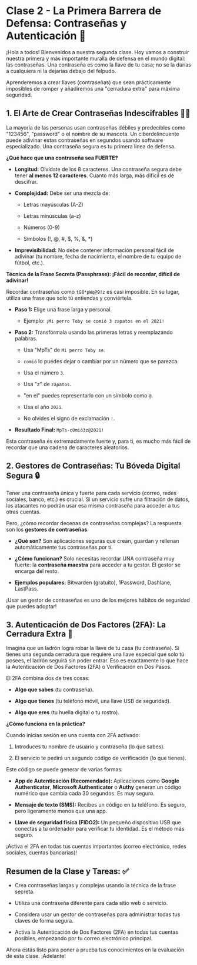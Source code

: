 # Clase 2 - La Primera Barrera de Defensa: Contraseñas y Autenticación 🔑

¡Hola a todos! Bienvenidos a nuestra segunda clase. Hoy vamos a construir nuestra primera y más importante muralla de defensa en el mundo digital: las contraseñas. Una contraseña es como la llave de tu casa; no se la darías a cualquiera ni la dejarías debajo del felpudo.

Aprenderemos a crear llaves (contraseñas) que sean prácticamente imposibles de romper y añadiremos una "cerradura extra" para máxima seguridad.

## 1. El Arte de Crear Contraseñas Indescifrables 🕵️‍♂️

La mayoría de las personas usan contraseñas débiles y predecibles como "123456", "password" o el nombre de su mascota. Un ciberdelincuente puede adivinar estas contraseñas en segundos usando software especializado. Una contraseña segura es tu primera línea de defensa.

**¿Qué hace que una contraseña sea FUERTE?**

* **Longitud:** Olvídate de los 8 caracteres. Una contraseña segura debe tener **al menos 12 caracteres**. Cuanto más larga, más difícil es de descifrar.

* **Complejidad:** Debe ser una mezcla de:

  * Letras mayúsculas (A-Z)

  * Letras minúsculas (a-z)

  * Números (0-9)

  * Símbolos (!, @, #, $, %, &, \*)

* **Imprevisibilidad:** No debe contener información personal fácil de adivinar (tu nombre, fecha de nacimiento, el nombre de tu equipo de fútbol, etc.).

**Técnica de la Frase Secreta (Passphrase): ¡Fácil de recordar, difícil de adivinar!**

Recordar contraseñas como `tG8*pWq@9!z` es casi imposible. En su lugar, utiliza una frase que solo tú entiendas y conviértela.

* **Paso 1:** Elige una frase larga y personal.

  * Ejemplo: `¡Mi perro Toby se comió 3 zapatos en el 2021!`

* **Paso 2:** Transfórmala usando las primeras letras y reemplazando palabras.

  * Usa "MpTs" de `Mi perro Toby se`.

  * `comió` lo puedes dejar o cambiar por un número que se parezca.

  * Usa el número `3`.

  * Usa "z" de `zapatos`.

  * "en el" puedes representarlo con un símbolo como `@`.

  * Usa el año `2021`.

  * No olvides el signo de exclamación `!`.

* **Resultado Final:** `MpTs-c0mió3z@2021!`

Esta contraseña es extremadamente fuerte y, para ti, es mucho más fácil de recordar que una cadena de caracteres aleatorios.

## 2. Gestores de Contraseñas: Tu Bóveda Digital Segura 🔒

Tener una contraseña única y fuerte para cada servicio (correo, redes sociales, banco, etc.) es crucial. Si un servicio sufre una filtración de datos, los atacantes no podrán usar esa misma contraseña para acceder a tus otras cuentas.

Pero, ¿cómo recordar decenas de contraseñas complejas? La respuesta son los **gestores de contraseñas**.

* **¿Qué son?** Son aplicaciones seguras que crean, guardan y rellenan automáticamente tus contraseñas por ti.

* **¿Cómo funcionan?** Solo necesitas recordar UNA contraseña muy fuerte: la **contraseña maestra** para acceder a tu gestor. El gestor se encarga del resto.

* **Ejemplos populares:** Bitwarden (gratuito), 1Password, Dashlane, LastPass.

¡Usar un gestor de contraseñas es uno de los mejores hábitos de seguridad que puedes adoptar!

## 3. Autenticación de Dos Factores (2FA): La Cerradura Extra 📱

Imagina que un ladrón logra robar la llave de tu casa (tu contraseña). Si tienes una segunda cerradura que requiere una llave especial que solo tú posees, el ladrón seguirá sin poder entrar. Eso es exactamente lo que hace la Autenticación de Dos Factores (2FA) o Verificación en Dos Pasos.

El 2FA combina dos de tres cosas:

* **Algo que sabes** (tu contraseña).

* **Algo que tienes** (tu teléfono móvil, una llave USB de seguridad).

* **Algo que eres** (tu huella digital o tu rostro).

**¿Cómo funciona en la práctica?**

Cuando inicias sesión en una cuenta con 2FA activado:

1. Introduces tu nombre de usuario y contraseña (lo que sabes).

2. El servicio te pedirá un segundo código de verificación (lo que tienes).

Este código se puede generar de varias formas:

* **App de Autenticación (Recomendado):** Aplicaciones como **Google Authenticator**, **Microsoft Authenticator** o **Authy** generan un código numérico que cambia cada 30 segundos. Es muy seguro.

* **Mensaje de texto (SMS):** Recibes un código en tu teléfono. Es seguro, pero ligeramente menos que una app.

* **Llave de seguridad física (FIDO2):** Un pequeño dispositivo USB que conectas a tu ordenador para verificar tu identidad. Es el método más seguro.

¡Activa el 2FA en todas tus cuentas importantes (correo electrónico, redes sociales, cuentas bancarias)!

## Resumen de la Clase y Tareas: ✅

* Crea contraseñas largas y complejas usando la técnica de la frase secreta.

* Utiliza una contraseña diferente para cada sitio web o servicio.

* Considera usar un gestor de contraseñas para administrar todas tus claves de forma segura.

* Activa la Autenticación de Dos Factores (2FA) en todas tus cuentas posibles, empezando por tu correo electrónico principal.

Ahora estás listo para poner a prueba tus conocimientos en la evaluación de esta clase. ¡Adelante!